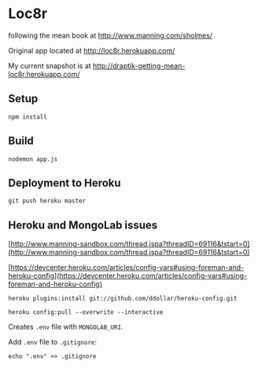 # Loc8r

following the mean book at http://www.manning.com/sholmes/

Original app located at http://loc8r.herokuapp.com/

My current snapshot is at http://draptik-getting-mean-loc8r.herokuapp.com/

## Setup

`npm install`

## Build

`nodemon app.js`

## Deployment to Heroku

`git push heroku master`

## Heroku and MongoLab issues

[http://www.manning-sandbox.com/thread.jspa?threadID=69116&tstart=0](http://www.manning-sandbox.com/thread.jspa?threadID=69116&tstart=0)

[https://devcenter.heroku.com/articles/config-vars#using-foreman-and-heroku-config](https://devcenter.heroku.com/articles/config-vars#using-foreman-and-heroku-config)

`heroku plugins:install git://github.com/ddollar/heroku-config.git`

`heroku config:pull --overwrite --interactive`

Creates `.env` file with `MONGOLAB_URI`.

Add `.env` file to `.gitignore`:

`echo ".env" >> .gitignore`
